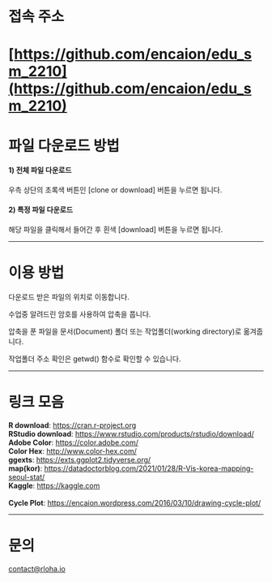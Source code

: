 # 접속 주소
# [https://github.com/encaion/edu_sm_2210](https://github.com/encaion/edu_sm_2210)

# 파일 다운로드 방법

#### 1) 전체 파일 다운로드 
우측 상단의 초록색 버튼인 [clone or download] 버튼을 누르면 됩니다.

#### 2) 특정 파일 다운로드
해당 파일을 클릭해서 들어간 후 흰색 [download] 버튼을 누르면 됩니다.

---------
# 이용 방법

다운로드 받은 파일의 위치로 이동합니다.

수업중 알려드린 암호를 사용하여 압축을 풉니다.

압축을 푼 파일을 문서(Document) 폴더 또는 작업폴더(working directory)로 옮겨줍니다.

작업폴더 주소 확인은 getwd() 함수로 확인할 수 있습니다.
<br>

---------
# 링크 모음
<b>R download</b>: https://cran.r-project.org <br>
<b>RStudio download</b>: https://www.rstudio.com/products/rstudio/download/ <br>
<b>Adobe Color</b>: https://color.adobe.com/ <br>
<b>Color Hex</b>: http://www.color-hex.com/ <br>
<b>ggexts</b>: https://exts.ggplot2.tidyverse.org/ <br>
<b>map(kor)</b>: https://datadoctorblog.com/2021/01/28/R-Vis-korea-mapping-seoul-stat/<br>
<b>Kaggle</b>: https://kaggle.com <br>
<br>
<b>Cycle Plot</b>: https://encaion.wordpress.com/2016/03/10/drawing-cycle-plot/


---------
# 문의
contact@rloha.io
